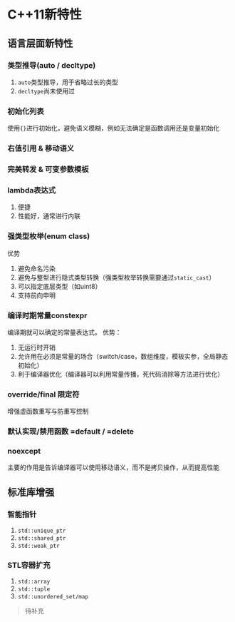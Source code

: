# C++11新特性

## 语言层面新特性

### 类型推导(auto / decltype)

1. ``auto``类型推导，用于省略过长的类型
2. ``decltype``尚未使用过

### 初始化列表

使用``{}``进行初始化，避免语义模糊，例如无法确定是函数调用还是变量初始化

### 右值引用 & 移动语义


### 完美转发 & 可变参数模板


### lambda表达式

1. 便捷
2. 性能好，通常进行内联

### 强类型枚举(enum class)

优势
1. 避免命名污染
2. 避免与整型进行隐式类型转换（强类型枚举转换需要通过``static_cast``）
3. 可以指定底层类型（如uint8）
4. 支持前向申明

### 编译时期常量constexpr

编译期就可以确定的常量表达式。
优势：
1. 无运行时开销
2. 允许用在必须是常量的场合（switch/case，数组维度，模板实参，全局静态初始化）
3. 利于编译器优化（编译器可以利用常量传播，死代码消除等方法进行优化）

### override/final 限定符

增强虚函数重写与防重写控制

### 默认实现/禁用函数 =default / =delete

### noexcept

主要的作用是告诉编译器可以使用移动语义，而不是拷贝操作，从而提高性能

## 标准库增强

### 智能指针
1. ``std::unique_ptr``
2. ``std::shared_ptr``
3. ``std::weak_ptr``

### STL容器扩充
1. ``std::array``
2. ``std::tuple``
3. ``std::unordered_set/map``


> 待补充

